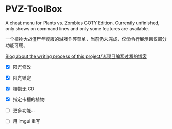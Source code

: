 # PVZ-ToolBox

A cheat menu for Plants vs. Zombies GOTY Edition. Currently unfinished, only shows on command lines and only some features are available.

一个植物大战僵尸年度版的游戏作弊菜单，当前仍未完成，仅命令行展示且仅部分功能可用。

[Blog about the writing process of this project/该项目编写过程的博客](https://www.cnblogs.com/Here-is-SG/p/18408806)

- [x] 阳光修改
- [x] 阳光锁定
- [x] 植物无 CD
- [x] 指定卡槽的植物
- [ ] 更多功能...
- [ ] 用 imgui 重写

